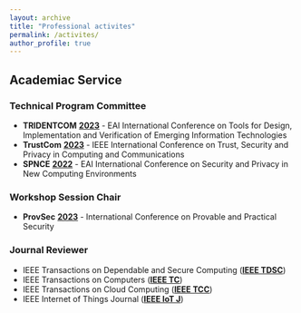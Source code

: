 ```yaml
---
layout: archive
title: "Professional activites"
permalink: /activites/
author_profile: true
---
```


## Academiac Service

### Technical Program Committee

- **TRIDENTCOM** [**2023**](https://tridentcom.eai-conferences.org/2023/) - EAI International Conference on Tools for Design, Implementation and Verification of Emerging Information Technologies
- **TrustCom** [**2023**](https://hpcn.exeter.ac.uk/trustcom2023/index.php) - IEEE International Conference on Trust, Security and Privacy in Computing and Communications
- **SPNCE** [**2022**](https://spnce.eai-conferences.org/2022/) - EAI International Conference on Security and Privacy in New Computing Environments

### Workshop Session Chair

- **ProvSec** [**2023**](https://provsec2023.github.io/ProvSec2023/#) - International Conference on Provable and Practical Security

### Journal Reviewer

- IEEE Transactions on Dependable and Secure Computing ([**IEEE TDSC**](https://ieeexplore.ieee.org/xpl/RecentIssue.jsp?punumber=8858))
- IEEE Transactions on Computers ([**IEEE TC**](https://ieeexplore.ieee.org/xpl/RecentIssue.jsp?punumber=12))
- IEEE Transactions on Cloud Computing ([**IEEE TCC**](https://ieeexplore.ieee.org/xpl/RecentIssue.jsp?punumber=6245519))
- IEEE Internet of Things Journal ([**IEEE IoT J**](https://ieeexplore.ieee.org/xpl/RecentIssue.jsp?punumber=6488907))

